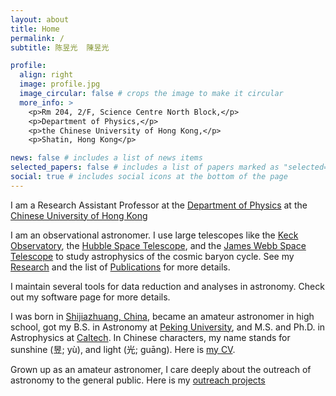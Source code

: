 ```yaml
---
layout: about
title: Home
permalink: /
subtitle: 陈昱光  陳昱光

profile:
  align: right
  image: profile.jpg
  image_circular: false # crops the image to make it circular
  more_info: >
    <p>Rm 204, 2/F, Science Centre North Block,</p>
    <p>Department of Physics,</p>
    <p>the Chinese University of Hong Kong,</p>
    <p>Shatin, Hong Kong</p>

news: false # includes a list of news items
selected_papers: false # includes a list of papers marked as "selected={true}"
social: true # includes social icons at the bottom of the page
---
```


I am a Research Assistant Professor at the <a href="https://wp.phy.cuhk.edu.hk/" target="_blank">Department of Physics</a> at the <a href="https://www.cuhk.edu.hk/" target="_blank">Chinese University of Hong Kong</a>

I am an observational astronomer. I use large telescopes like the <a href="https://www.keck.hawaii.edu/" target="_blank">Keck Observatory</a>, the <a href="https://hubblesite.org/home" target="_blank">Hubble Space Telescope</a>, and the <a href="https://webbtelescope.org/home" target="_blank">James Webb Space Telescope</a> to study astrophysics of the cosmic baryon cycle. See my [Research](/al-folio/research/) and the list of [Publications](/al-folio/publications/) for more details.

I maintain several tools for data reduction and analyses in astronomy. Check out my software page for more details.
							
I was born in <a href="https://www.google.com/maps/place/Shijiazhuang,+Hebei,+China/@38.0437953,114.2241376,10z" target="_blank">Shijiazhuang, China</a>, became an amateur astronomer in high school, got my B.S. in Astronomy at <a href="https://www.pku.edu.cn//" target="_blank">Peking University</a>, and M.S. and Ph.D. in Astrophysics at <a href="https://www.caltech.edu/" target="_blank">Caltech</a>. In Chinese characters, my name stands for sunshine (昱; yù), and light (光; guāng). Here is [my CV](/al-folio/cv/).

Grown up as an amateur astronomer, I care deeply about the outreach of astronomy to the general public. Here is my [outreach projects](/al-folio/outreach/)
